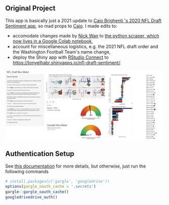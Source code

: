 ## Original Project

This app is basically just a 2021 update to [Caio Brighenti 's 2020 NFL Draft Sentiment app](https://github.com/CaioBrighenti/nfl-draft-sentiment), so mad props to [Caio](https://twitter.com/CaioBrighenti). I made edits to:

-   accomodate changes made by [Nick Wan](https://twitter.com/nickwan) to [the python scraper, which now lives in a Google Colab notebook](https://colab.research.google.com/drive/1xqhha1pujecHhus95fjTxJNwArn8Jx0G#scrollTo=-HAG-Mpc8bb8),
-   account for miscellaneous logistics, e.g. the 2021 NFL draft order and the Washington Football Team's name change,
-   deploy the Shiny app with [RStudio Connect](https://docs.rstudio.com/connect/user/publishing/) to <https://tonyelhabr.shinyapps.io/nfl-draft-sentiment/>.

![Screenshot of 2021 NFL Draft Sentiment app](images/app.png "Screenshot of 2021 NFL Draft Sentiment app")

## Authentication Setup

See [this documentation](https://gargle.r-lib.org/articles/non-interactive-auth.html) for more details, but otherwise, just run the following commands

``` r
# install.packages(c('gargle', 'googledrive'))
options(gargle_oauth_cache = '.secrets')
gargle::gargle_oauth_cache()
googledrivedrive_auth()
```
